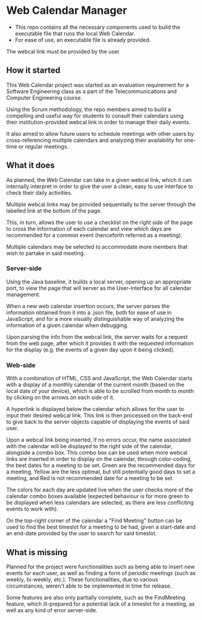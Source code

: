 # Web Calendar Manager

- This repo contains all the necessary components used to build the executable file that runs the local Web Calendar.
- For ease of use, an executable file is already provided.

The webcal link must be provided by the user.


## How it started

This Web Calendar project was started as an evaluation requirement for a Software Engineering class as a part of the Telecommunications and Computer Engineering course.

Using the Scrum methodology, the repo members aimed to build a compelling and useful way for students to consult their calendars using their institution-provided webcal link in order to manage their daily events.

It also aimed to allow future users to schedule meetings with other users by cross-referencing multiple calendars and analyzing their availability for one-time or regular meetings.


## What it does

As planned, the Web Calendar can take in a given webcal link, which it can internally interpret in order to give the user a clean, easy to use interface to check their daily activities.

Multiple webcal links may be provided sequentially to the server through the labelled link at the bottom of the page.

This, in turn, allows the user to use a checklist on the right side of the page to cross the information of each calendar and view which days are recommended for a common event (henceforth referred as a meeting).

Multiple calendars may be selected to accommodate more members that wish to partake in said meeting.


### Server-side

Using the Java baseline, it builds a local server, opening up an appropriate port, to view the page that will server as the User-Interface for all calendar management.

When a new web calendar insertion occurs, the server parses the information obtained from it into a .json file, both for ease of use in JavaScript, and for a more visually distinguishable way of analyzing the information of a given calendar when debugging.

Upon parsing the info from the webcal link, the server waits for a request from the web page, after which it provides it with the requested information for the display (e.g. the events of a given day upon it being clicked). 


### Web-side

With a combination of HTML, CSS and JavaScript, the Web Calendar starts with a display of a monthly calendar of the current month (based on the local date of your device), which is able to be scrolled from month to month by clicking on the arrows on each side of it.

A hyperlink is displayed below the calendar which allows for the user to input their desired webcal link. This link is then processed on the back-end to give back to the server objects capable of displaying the events of said user. 

Upon a webcal link being inserted, if no errors occur, the name associated with the calendar will be displayed to the right side of the calendar, alongside a combo box. This combo box can be used when more webcal links are inserted in order to display on the calendar, through color-coding, the best dates for a meeting to be set. Green are the recommended days for a meeting, Yellow are the less optimal, but still potentially good days to set a meeting, and Red is not recommended date for a meeting to be set.

The colors for each day are updated live when the user checks more of the calendar combo boxes available (expected behaviour is for more green to be displayed when less calendars are selected, as there are less conflicting events to work with).

On the top-right corner of the calendar a "Find Meeting" button can be used to find the best timeslot for a meeting to be had, given a start-date and an end-date provided by the user to search for said timeslot.


## What is missing

Planned for the project were functionalities such as being able to insert new events for each user, as well as finding a form of periodic meetings (such as weekly, bi-weekly, etc.). These functionalities, due to various circumstances, weren't able to be implemented in time for release.

Some features are also only partially complete, such as the FindMeeting feature, which ill-prepared for a potential lack of a timeslot for a meeting, as well as any kind of error server-side. 


